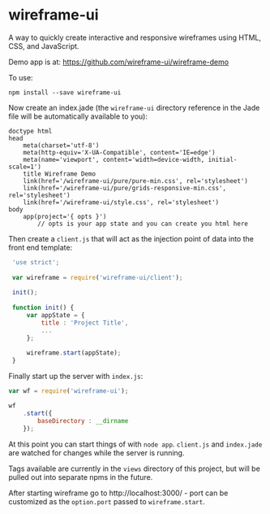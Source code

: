 # wireframe-ui

A way to quickly create interactive and responsive wireframes using HTML, CSS, and JavaScript. 

Demo app is at: https://github.com/wireframe-ui/wireframe-demo

To use:

```
npm install --save wireframe-ui
```

Now create an index.jade (the `wireframe-ui` directory reference in the Jade file will be automatically available to you):

```jade
doctype html
head
    meta(charset='utf-8')
    meta(http-equiv='X-UA-Compatible', content='IE=edge')
    meta(name='viewport', content='width=device-width, initial-scale=1')
    title Wireframe Demo
    link(href='/wireframe-ui/pure/pure-min.css', rel='stylesheet')
    link(href='/wireframe-ui/pure/grids-responsive-min.css', rel='stylesheet')
    link(href='/wireframe-ui/style.css', rel='stylesheet')
body
    app(project='{ opts }')
        // opts is your app state and you can create you html here
```

Then create a `client.js` that will act as the injection point of data into the front end template:
 
```javascript
 'use strict';
 
 var wireframe = require('wireframe-ui/client');
 
 init();
 
 function init() {
     var appState = {
         title : 'Project Title',
         ...
     };
 
     wireframe.start(appState);
 }
 ```
 
 Finally start up the server with `index.js`:
 
```javascript
var wf = require('wireframe-ui');

wf
    .start({
        baseDirectory : __dirname
    });
```
    
At this point you can start things of with `node app`. `client.js` and `index.jade` are watched for changes while the server is running.    

Tags available are currently in the `views` directory of this project, but will be pulled out into separate npms in the future.

After starting wireframe go to http://localhost:3000/ - port can be customized as the `option.port` passed to `wireframe.start`.
